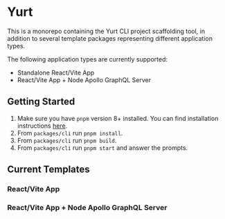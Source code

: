 # Yurt

This is a monorepo containing the Yurt CLI project scaffolding tool, in addition to several template packages representing different application types.

The following application types are currently supported:

- Standalone React/Vite App
- React/Vite App + Node Apollo GraphQL Server

## Getting Started

1. Make sure you have `pnpm` version 8+ installed. You can find installation instructions [here](https://pnpm.io/installation).
2. From `packages/cli` run `pnpm install`.
3. From `packages/cli` run `pnpm build`.
4. From `packages/cli` run `pnpm start` and answer the prompts.

## Current Templates

### React/Vite App

### React/Vite App + Node Apollo GraphQL Server
